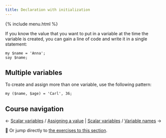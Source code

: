 ```yaml
---
title: Declaration with initialization
---
```


{% include menu.html %}

If you know the value that you want to put in a variable at the time the variable is created, you can gain a line of code and write it in a single statement:

    my $name = 'Anna';
    say $name;

## Multiple variables

To create and assign more than one variable, use the following pattern:

    my ($name, $age) = 'Carl', 36;

## Course navigation

← [Scalar variables](../) / [Assigning a value](../assigning-a-value) | [Scalar variables](../) / [Variable names](../identifiers) →

💪 Or jump directly to [the exercises to this section](../exercises).
